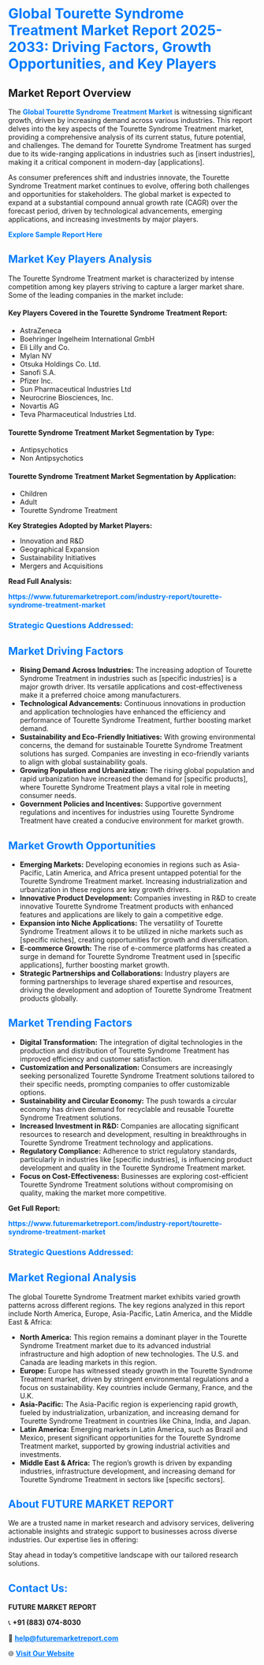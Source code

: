 <h1 style="color: #007BFF;">Global Tourette Syndrome Treatment Market Report 2025-2033: Driving Factors, Growth Opportunities, and Key Players</h1>

<section id="overview">
<h2>Market Report Overview</h2>
<p>The <a href="https://www.futuremarketreport.com/industry-report/tourette-syndrome-treatment-market" style="color: #007BFF; text-decoration: none;"><strong>Global Tourette Syndrome Treatment Market</strong></a> is witnessing significant growth, driven by increasing demand across various industries. This report delves into the key aspects of the Tourette Syndrome Treatment market, providing a comprehensive analysis of its current status, future potential, and challenges. The demand for Tourette Syndrome Treatment has surged due to its wide-ranging applications in industries such as [insert industries], making it a critical component in modern-day [applications].</p>
<p>As consumer preferences shift and industries innovate, the Tourette Syndrome Treatment market continues to evolve, offering both challenges and opportunities for stakeholders. The global market is expected to expand at a substantial compound annual growth rate (CAGR) over the forecast period, driven by technological advancements, emerging applications, and increasing investments by major players.</p>
</section>

<section id="overview">
<p><a href="https://www.futuremarketreport.com/request-sample/reportId=127569" style="color: #007BFF; text-decoration: none;"><strong>Explore Sample Report Here</strong></a></p>
</section>

<section id="key-players">
<h2 style="color: #007BFF;">Market Key Players Analysis</h2>
<p>The Tourette Syndrome Treatment market is characterized by intense competition among key players striving to capture a larger market share. Some of the leading companies in the market include:</p>
<h4>Key Players Covered in the Tourette Syndrome Treatment Report:</h4>
<ul><li>AstraZeneca</li><li>Boehringer Ingelheim International GmbH</li><li>Eli Lilly and Co.</li><li>Mylan NV</li><li>Otsuka Holdings Co. Ltd.</li><li>Sanofi S.A.</li><li>Pfizer Inc.</li><li>Sun Pharmaceutical Industries Ltd</li><li>Neurocrine Biosciences, Inc.</li><li>Novartis AG</li><li>Teva Pharmaceutical Industries Ltd.</li></ul>
<h4>Tourette Syndrome Treatment Market Segmentation by Type:</h4>
<ul><li>Antipsychotics</li><li>Non Antipsychotics</li></ul>

<h4>Tourette Syndrome Treatment Market Segmentation by Application:</h4>
<ul><li>Children</li><li>Adult</li><li>Tourette Syndrome Treatment</li></ul>
<p><strong>Key Strategies Adopted by Market Players:</strong></p>
<ul>
<li>Innovation and R&D</li>
<li>Geographical Expansion</li>
<li>Sustainability Initiatives</li>
<li>Mergers and Acquisitions</li>
</ul>
</section>

<section>
<p><strong>Read Full Analysis: </strong></p><a href="https://www.futuremarketreport.com/industry-report/tourette-syndrome-treatment-market" style="color: #007BFF; text-decoration: none;"><strong>https://www.futuremarketreport.com/industry-report/tourette-syndrome-treatment-market</strong></a>
<h3 style="color: #007BFF;">Strategic Questions Addressed:</h3>
</section>

<section id="driving-factors">
<h2 style="color: #007BFF;">Market Driving Factors</h2>
<ul>
<li><strong>Rising Demand Across Industries:</strong> The increasing adoption of Tourette Syndrome Treatment in industries such as [specific industries] is a major growth driver. Its versatile applications and cost-effectiveness make it a preferred choice among manufacturers.</li>
<li><strong>Technological Advancements:</strong> Continuous innovations in production and application technologies have enhanced the efficiency and performance of Tourette Syndrome Treatment, further boosting market demand.</li>
<li><strong>Sustainability and Eco-Friendly Initiatives:</strong> With growing environmental concerns, the demand for sustainable Tourette Syndrome Treatment solutions has surged. Companies are investing in eco-friendly variants to align with global sustainability goals.</li>
<li><strong>Growing Population and Urbanization:</strong> The rising global population and rapid urbanization have increased the demand for [specific products], where Tourette Syndrome Treatment plays a vital role in meeting consumer needs.</li>
<li><strong>Government Policies and Incentives:</strong> Supportive government regulations and incentives for industries using Tourette Syndrome Treatment have created a conducive environment for market growth.</li>
</ul>
</section>

<section id="growth-opportunities">
<h2 style="color: #007BFF;">Market Growth Opportunities</h2>
<ul>
<li><strong>Emerging Markets:</strong> Developing economies in regions such as Asia-Pacific, Latin America, and Africa present untapped potential for the Tourette Syndrome Treatment market. Increasing industrialization and urbanization in these regions are key growth drivers.</li>
<li><strong>Innovative Product Development:</strong> Companies investing in R&D to create innovative Tourette Syndrome Treatment products with enhanced features and applications are likely to gain a competitive edge.</li>
<li><strong>Expansion into Niche Applications:</strong> The versatility of Tourette Syndrome Treatment allows it to be utilized in niche markets such as [specific niches], creating opportunities for growth and diversification.</li>
<li><strong>E-commerce Growth:</strong> The rise of e-commerce platforms has created a surge in demand for Tourette Syndrome Treatment used in [specific applications], further boosting market growth.</li>
<li><strong>Strategic Partnerships and Collaborations:</strong> Industry players are forming partnerships to leverage shared expertise and resources, driving the development and adoption of Tourette Syndrome Treatment products globally.</li>
</ul>
</section>

<section id="trending-factors">
<h2 style="color: #007BFF;">Market Trending Factors</h2>
<ul>
<li><strong>Digital Transformation:</strong> The integration of digital technologies in the production and distribution of Tourette Syndrome Treatment has improved efficiency and customer satisfaction.</li>
<li><strong>Customization and Personalization:</strong> Consumers are increasingly seeking personalized Tourette Syndrome Treatment solutions tailored to their specific needs, prompting companies to offer customizable options.</li>
<li><strong>Sustainability and Circular Economy:</strong> The push towards a circular economy has driven demand for recyclable and reusable Tourette Syndrome Treatment solutions.</li>
<li><strong>Increased Investment in R&D:</strong> Companies are allocating significant resources to research and development, resulting in breakthroughs in Tourette Syndrome Treatment technology and applications.</li>
<li><strong>Regulatory Compliance:</strong> Adherence to strict regulatory standards, particularly in industries like [specific industries], is influencing product development and quality in the Tourette Syndrome Treatment market.</li>
<li><strong>Focus on Cost-Effectiveness:</strong> Businesses are exploring cost-efficient Tourette Syndrome Treatment solutions without compromising on quality, making the market more competitive.</li>
</ul>
</section>

<section>
<p><strong>Get Full Report: </strong></p><a href="https://www.futuremarketreport.com/industry-report/tourette-syndrome-treatment-market" style="color: #007BFF; text-decoration: none;"><strong>https://www.futuremarketreport.com/industry-report/tourette-syndrome-treatment-market</strong></a>
<h3 style="color: #007BFF;">Strategic Questions Addressed:</h3>
</section>


<section id="regional-analysis">
<h2 style="color: #007BFF;">Market Regional Analysis</h2>
<p>The global Tourette Syndrome Treatment market exhibits varied growth patterns across different regions. The key regions analyzed in this report include North America, Europe, Asia-Pacific, Latin America, and the Middle East & Africa:</p>
<ul>
<li><strong>North America:</strong> This region remains a dominant player in the Tourette Syndrome Treatment market due to its advanced industrial infrastructure and high adoption of new technologies. The U.S. and Canada are leading markets in this region.</li>
<li><strong>Europe:</strong> Europe has witnessed steady growth in the Tourette Syndrome Treatment market, driven by stringent environmental regulations and a focus on sustainability. Key countries include Germany, France, and the U.K.</li>
<li><strong>Asia-Pacific:</strong> The Asia-Pacific region is experiencing rapid growth, fueled by industrialization, urbanization, and increasing demand for Tourette Syndrome Treatment in countries like China, India, and Japan.</li>
<li><strong>Latin America:</strong> Emerging markets in Latin America, such as Brazil and Mexico, present significant opportunities for the Tourette Syndrome Treatment market, supported by growing industrial activities and investments.</li>
<li><strong>Middle East & Africa:</strong> The region’s growth is driven by expanding industries, infrastructure development, and increasing demand for Tourette Syndrome Treatment in sectors like [specific sectors].</li>
</ul>
</section>

<footer>
<h2 style="color: #007BFF;">About FUTURE MARKET REPORT</h2>
<p>We are a trusted name in market research and advisory services, delivering actionable insights and strategic support to businesses across diverse industries. Our expertise lies in offering:</p>

<p>Stay ahead in today’s competitive landscape with our tailored research solutions.</p>

<h2 style="color: #007BFF;">Contact Us:</h2>
<p><strong>FUTURE MARKET REPORT</strong></p>
<p>📞 <strong>+91 (883) 074-8030</strong></p>
<p>📧 <strong><a href="mailto:help@futuremarketreport.com" style="color: #007BFF;">help@futuremarketreport.com</a></strong></p>
<p>🌐 <strong><a href="https://www.futuremarketreport.com/" style="color: #007BFF;">Visit Our Website</a></strong></p>
</footer>